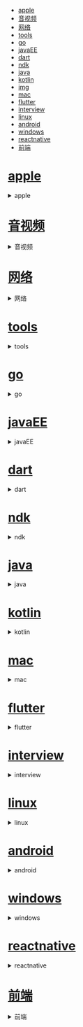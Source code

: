 - [apple](#apple)
- [音视频](#音视频)
- [网络](#网络)
- [tools](#tools)
- [go](#go)
- [javaEE](#javaEE)
- [dart](#dart)
- [ndk](#ndk)
- [java](#java)
- [kotlin](#kotlin)
- [img](#img)
- [mac](#mac)
- [flutter](#flutter)
- [interview](#interview)
- [linux](#linux)
- [android](#android)
- [windows](#windows)
- [reactnative](#reactnative)
- [前端](#前端)

# [apple](./apple)

<details>
<summary>apple</summary>


- [vpn](./apple/vpn.md)
- [静态库](./apple/静态库.md)
- [本地库签名问题](./apple/本地库签名问题.md)
- [编译问题](./apple/编译问题.md)
- [图片压缩高斯模糊](./apple/图片压缩高斯模糊.md)
- [archive产物变成了otherItems](./apple/archive产物变成了otherItems.md)

## [apple/mac](./apple/mac)

<details>
<summary>apple/mac</summary>


- [获取屏幕截图和窗口缩略图](./apple/mac/获取屏幕截图和窗口缩略图.md)
- [SMJobBless使用](./apple/mac/SMJobBless使用.md)
- [mac提权方案研究](./apple/mac/mac提权方案研究.md)
- [开启多进程并获取进程id](./apple/mac/开启多进程并获取进程id.md)
- [macos内录功能实现](./apple/mac/macos%20内录功能实现.md)
- [屏幕使用时长统计](./apple/mac/屏幕使用时长统计.md)

</details>

</details>

# [音视频](./音视频)

<details>
<summary>音视频</summary>


- [macos同声传译](./音视频/macos%20同声传译.md)

</details>

# [网络](./网络)

<details>
<summary>网络</summary>


- [vpn开发总结](./网络/vpn开发总结.md)
- [dns](./网络/dns.md)
- [代理和VPN的区别](./网络/代理和VPN的区别.md)

</details>

# [tools](./tools)

<details>
<summary>tools</summary>


- [kibana查询](./tools/kibana查询.md)
- [git使用笔记](./tools/git使用笔记.md)
- [MarkDown指南](./tools/MarkDown指南.md)
- [shell脚本](./tools/shell脚本.md)
- [maven](./tools/maven.md)
- [window](./tools/window.md)
- [githubmarkdown语法](./tools/github%20markdown语法.md)

## [tools/plugins](./tools/plugins)

<details>
<summary>tools/plugins</summary>


- [vscode-快捷键](./tools/plugins/vscode-快捷键.md)
- [vscode](./tools/plugins/vscode.md)

</details>

</details>

# [go](./go)

<details>
<summary>go</summary>


- [mac签名问题](./go/mac签名问题.md)
- [go编译多平台可执行文件](./go/go编译多平台可执行文件.md)

</details>

# [javaEE](./javaEE)

<details>
<summary>javaEE</summary>


- [[Spring]（一）概述](./javaEE/[Spring]（一）概述.md)
- [[Spring]（二）未名](./javaEE/[Spring]（二）未名.md)
- [[Spring]自定义配置文件](./javaEE/[Spring]自定义配置文件.md)
- [[javaEE之旅]JSP的基本语法](./javaEE/[javaEE之旅]JSP的基本语法.md)
- [[Spring]学习路线](./javaEE/[Spring]学习路线.md)
- [[javaEE之旅]从servlet开始](./javaEE/[javaEE之旅]从servlet开始.md)
- [[Spring]Bean装配](./javaEE/[Spring]Bean%20装配.md)

</details>

# [dart](./dart)

<details>
<summary>dart</summary>


- [dart类](./dart/dart类.md)
- [dart语法2](./dart/dart语法2.md)
- [dart基本语法](./dart/dart基本语法.md)
- [转json](./dart/转json.md)

</details>

# [ndk](./ndk)

<details>
<summary>ndk</summary>


- [jni内存泄露](./ndk/jni%20内存泄露.md)

</details>

# [java](./java)

<details>
<summary>java</summary>


- [enum](./java/enum.md)

## [java/dataStructure](./java/dataStructure)

<details>
<summary>java/dataStructure</summary>


- [Map遍历](./java/dataStructure/Map%20遍历.md)
- [json](./java/dataStructure/json.md)
- [HashMap](./java/dataStructure/HashMap.md)
- [TreeMap](./java/dataStructure/TreeMap.md)

</details>

## [java/thread](./java/thread)

<details>
<summary>java/thread</summary>


- [thread常用方法](./java/thread/thread常用方法.md)
- [线程同步](./java/thread/线程同步.md)

</details>

</details>

# [kotlin](./kotlin)

<details>
<summary>kotlin</summary>


- [协程](./kotlin/协程.md)
- [基础4_lambda和高阶函数](./kotlin/基础4_lambda和高阶函数.md)
- [基础2_语法](./kotlin/基础2_语法.md)
- [问题集](./kotlin/问题集.md)
- [静态类、方法](./kotlin/静态类、方法.md)
- [基础3_类与继承](./kotlin/基础3_类与继承.md)
- [kotlin和java的区别](./kotlin/kotlin和java的区别.md)
- [坑](./kotlin/坑.md)
- [基础4_集合](./kotlin/基础4_集合.md)
- [基础1_newInstance](./kotlin/基础1_newInstance.md)
- [kotlin的回调监听](./kotlin/kotlin的回调监听.md)

</details>

# [mac](./mac)

<details>
<summary>mac</summary>


- [mac使用](./mac/mac使用.md)
- [mac命令行](./mac/mac命令行.md)

</details>

# [flutter](./flutter)

<details>
<summary>flutter</summary>


- [多实例实践及一些想法](./flutter/多实例实践及一些想法.md)
- [异步](./flutter/异步.md)
- [编译](./flutter/编译.md)
- [视图树](./flutter/视图树.md)
- [优化](./flutter/优化.md)
- [bloc](./flutter/bloc.md)
- [状态管理](./flutter/状态管理.md)
- [安装等](./flutter/安装等.md)
- [在vscode中调试](./flutter/在vscode中调试.md)

## [flutter/桌面端](./flutter/桌面端)

<details>
<summary>flutter/桌面端</summary>


- [右键事件](./flutter/桌面端/右键事件.md)
- [windows打包](./flutter/桌面端/windows打包.md)
- [原生输入事件研究](./flutter/桌面端/原生输入事件研究.md)
- [mac脚本一键打包](./flutter/桌面端/mac脚本一键打包.md)
- [中文输入法输入异常问题](./flutter/桌面端/中文输入法输入异常问题.md)
- [mac打包流程](./flutter/桌面端/mac打包流程.md)
- [监控鼠标](./flutter/桌面端/监控鼠标.md)
- [复制粘贴功能开发](./flutter/桌面端/复制粘贴功能开发.md)
- [窗口大小问题](./flutter/桌面端/窗口大小问题.md)

</details>

## [flutter/原理](./flutter/原理)

<details>
<summary>flutter/原理</summary>


- [Container宽高失效问题](./flutter/原理/Container宽高失效问题.md)

</details>

## [flutter/原生中使用](./flutter/原生中使用)

<details>
<summary>flutter/原生中使用</summary>


- [Flutterboots](./flutter/原生中使用/Flutterboots.md)
- [混编交互](./flutter/原生中使用/混编交互.md)
- [原生调试](./flutter/原生中使用/原生调试.md)
- [合并aar](./flutter/原生中使用/合并aar.md)
- [基本使用](./flutter/原生中使用/基本使用.md)
- [fluttter_boost](./flutter/原生中使用/fluttter_boost.md)
- [一些坑](./flutter/原生中使用/一些坑.md)
- [适配Androidarmeabi](./flutter/原生中使用/适配Android%20armeabi.md)
- [flutter_boost_2](./flutter/原生中使用/flutter_boost_2.md)

</details>

## [flutter/widgets](./flutter/widgets)

<details>
<summary>flutter/widgets</summary>


- [ScrollView](./flutter/widgets/ScrollView.md)
- [选择框](./flutter/widgets/选择框.md)
- [button](./flutter/widgets/button.md)
- [image](./flutter/widgets/image.md)
- [文本处理](./flutter/widgets/文本处理.md)
- [输入框](./flutter/widgets/输入框.md)
- [show_hide](./flutter/widgets/show_hide.md)
- [appBar](./flutter/widgets/appBar.md)
- [一些奇怪的问题](./flutter/widgets/一些奇怪的问题.md)
- [线性布局](./flutter/widgets/线性布局.md)
- [tabBar](./flutter/widgets/tabBar.md)
- [一些技巧](./flutter/widgets/一些技巧.md)
- [增加遮罩或蒙层](./flutter/widgets/增加遮罩或蒙层.md)
- [ListView](./flutter/widgets/ListView.md)

</details>

</details>

# [interview](./interview)

<details>
<summary>interview</summary>


- [kotlin](./interview/kotlin.md)
- [java_深入](./interview/java_深入.md)
- [网络](./interview/网络.md)
- [gradle](./interview/gradle.md)
- [线程](./interview/线程.md)
- [数据结构](./interview/数据结构.md)
- [java_基础](./interview/java_基础.md)
- [Android_源码](./interview/Android_源码.md)
- [开发工具使用](./interview/开发工具使用.md)
- [react](./interview/react.md)
- [算法](./interview/算法.md)
- [android_1](./interview/android_1.md)

</details>

# [linux](./linux)

<details>
<summary>linux</summary>


- [Linux笔记](./linux/Linux%20笔记.md)
- [压缩解压](./linux/压缩解压.md)
- [安装VSCode](./linux/安装VSCode.md)

</details>

# [android](./android)

<details>
<summary>android</summary>


- [retrofitbody方式上传数据](./android/retrofit%20body方式上传数据.md)
- [NDK中使用第三方so](./android/NDK中使用第三方so.md)
- [组件化](./android/组件化.md)
- [adb命令收集](./android/adb%20命令收集.md)
- [activity的启动模式](./android/activity的启动模式.md)
- [Dagger2学习笔记](./android/Dagger2%20学习笔记.md)
- [[Android优化]内存优化](./android/[Android优化]内存优化.md)
- [你知道你的bitmap占多大么](./android/你知道你的bitmap占多大么.md)
- [[AndroidIPC]AIDL的使用](./android/[Android%20IPC]%20AIDL%20的使用.md)
- [[Java]反射](./android/[Java]反射.md)
- [蓝牙分析](./android/蓝牙分析.md)
- [MVVM-MVP](./android/MVVM-MVP.md)
- [fitsSystemWindows引起的问题](./android/fitsSystemWindows引起的问题.md)
- [软键盘](./android/软键盘.md)
- [关于Fragment的使用](./android/关于Fragment的使用.md)
- [RXJava操作符笔记](./android/RXJava操作符笔记.md)

## [android/构建](./android/构建)

<details>
<summary>android/构建</summary>


- [分包问题](./android/构建/分包问题.md)
- [tagSDKVersion升级到26](./android/构建/tagSDKVersion升级到26.md)
- [Gradle配置相关](./android/构建/Gradle%20配置相关.md)
- [Gradle构建过程中遇到的问题](./android/构建/Gradle%20构建过程中遇到的问题.md)
- [Jenkins+gradle持续集成](./android/构建/Jenkins%20+%20gradle%20持续集成.md)
- [Gradle自动化](./android/构建/Gradle%20自动化.md)
- [aar重新打包](./android/构建/aar%20重新打包.md)
- [问题汇总](./android/构建/问题汇总.md)

</details>

## [android/踩坑](./android/踩坑)

<details>
<summary>android/踩坑</summary>


- [切换权限导致应用重启](./android/踩坑/切换权限导致应用重启.md)
- [NestedScrollView](./android/踩坑/NestedScrollView.md)
- [一起作业首页因OOM导致的webview崩溃问题](./android/踩坑/一起作业首页因OOM导致的webview崩溃问题.md)
- [分享相关](./android/踩坑/分享相关.md)
- [GradientDrawable](./android/踩坑/GradientDrawable.md)
- [Fragmentalreadyadded](./android/踩坑/Fragment%20already%20added.md)
- [Glide在viewPager中使用](./android/踩坑/Glide%20在%20viewPager%20中使用.md)
- [intent相关](./android/踩坑/intent相关.md)
- [升级AndroidX](./android/踩坑/升级%20AndroidX.md)

</details>

## [android/源码](./android/源码)

<details>
<summary>android/源码</summary>


- [window的添加过程](./android/源码/window%20的添加过程.md)
- [fragment](./android/源码/fragment.md)
- [window的一些理解](./android/源码/window%20的一些理解.md)
- [Handler](./android/源码/Handler.md)
- [window的删除和更新](./android/源码/window%20的删除和更新.md)
- [View_requestLayout](./android/源码/View_requestLayout.md)

</details>

## [android/自定义view](./android/自定义view)

<details>
<summary>android/自定义view</summary>


- [贝塞尔曲线](./android/自定义view/贝塞尔曲线.md)
- [paint](./android/自定义view/paint.md)

</details>

## [android/webview](./android/webview)

<details>
<summary>android/webview</summary>


- [scrollView嵌套webView](./android/webview/scrollView嵌套webView.md)
- [插件化中找不到资源](./android/webview/插件化中找不到资源.md)
- [交互](./android/webview/交互.md)
- [监控Html加载过程](./android/webview/监控Html加载过程.md)
- [跨域问题](./android/webview/跨域问题.md)
- [一些技术](./android/webview/一些技术.md)
- [回调js](./android/webview/回调js.md)

</details>

## [android/适配](./android/适配)

<details>
<summary>android/适配</summary>


- [获取屏幕高度](./android/适配/获取屏幕高度.md)
- [机型](./android/适配/机型.md)
- [刘海屏](./android/适配/刘海屏.md)

</details>

## [android/控件布局](./android/控件布局)

<details>
<summary>android/控件布局</summary>


- [动态检测布局是否被覆盖](./android/控件布局/动态检测布局是否被覆盖.md)
- [toolbar](./android/控件布局/toolbar.md)
- [textview局部点击并弹出pop](./android/控件布局/textview局部点击并弹出pop.md)
- [statusBar](./android/控件布局/statusBar.md)
- [drawable](./android/控件布局/drawable.md)

</details>

## [android/性能](./android/性能)

<details>
<summary>android/性能</summary>


- [LeakCanary源码分析](./android/性能/LeakCanary源码分析.md)
- [OOM](./android/性能/OOM.md)
- [内存泄漏](./android/性能/内存泄漏.md)
- [methodmap文件分析](./android/性能/methodmap文件分析.md)
- [matrix](./android/性能/matrix.md)
- [孩子学情页优化](./android/性能/孩子学情页优化.md)

</details>

## [android/音频](./android/音频)

<details>
<summary>android/音频</summary>


- [lrc歌词](./android/音频/lrc%20歌词.md)
- [lrcView](./android/音频/lrcView.md)

</details>

## [android/open source](./android/open%20source)

<details>
<summary>android/open source</summary>


- [zxing](./android/open%20source/zxing.md)

- [android/open source/atouter](./android/open%20source/atouter)
  - [arouter跳转源码分析](./android/open%20source/atouter/arouter跳转源码分析.md)
  - [arouter服务](./android/open%20source/atouter/arouter服务.md)
  - [arouter跳转2](./android/open%20source/atouter/arouter跳转2.md)
  - [arouter初始化](./android/open%20source/atouter/arouter初始化.md)
  - [ARouter—使用](./android/open%20source/atouter/ARouter—使用.md)

</details>

## [android/jetpack](./android/jetpack)

<details>
<summary>android/jetpack</summary>


- [dataBinding](./android/jetpack/dataBinding.md)

</details>

## [android/list](./android/list)

<details>
<summary>android/list</summary>


- [recycleryView优化](./android/list/recycleryView优化.md)
- [优化](./android/list/优化.md)

</details>

## [android/插件化](./android/插件化)

<details>
<summary>android/插件化</summary>


- [问题](./android/插件化/问题.md)
- [[插件化]一](./android/插件化/[插件化]一.md)
- [插件化中加载宿主的so](./android/插件化/插件化中加载宿主的so.md)
- [[插件化]基础知识(1)Binder](./android/插件化/[插件化]基础知识(1)%20Binder.md)

</details>

## [android/功能](./android/功能)

<details>
<summary>android/功能</summary>


- [换肤功能实现](./android/功能/换肤功能实现.md)
- [防qq好友列表吸顶实现方式](./android/功能/防qq好友列表吸顶实现方式.md)
- [沉浸式状态栏](./android/功能/沉浸式状态栏.md)
- [闹钟](./android/功能/闹钟.md)

</details>

## [android/热修复](./android/热修复)

<details>
<summary>android/热修复</summary>


- [Tinker集成](./android/热修复/Tinker集成.md)

</details>

</details>

# [windows](./windows)

<details>
<summary>windows</summary>


- [静默屏幕截图开发](./windows/静默屏幕截图开发.md)
- [管理员权限](./windows/管理员权限.md)
- [获取窗口缩略图](./windows/获取窗口缩略图.md)

</details>

# [reactnative](./reactnative)

<details>
<summary>reactnative</summary>


- [react-native踩坑记录](./reactnative/react-native%20踩坑记录.md)
- [我的认识](./reactnative/我的认识.md)

</details>

# [前端](./前端)

<details>
<summary>前端</summary>


- [localStorage、sessionStorege、cookie](./前端/localStorage、sessionStorege、cookie.md)
- [学习资料整理](./前端/学习资料整理.md)
- [收集](./前端/收集.md)
- [net](./前端/net.md)

## [前端/page](./前端/page)

<details>
<summary>前端/page</summary>


- [页面滑动](./前端/page/页面滑动.md)

</details>

## [前端/optimize](./前端/optimize)

<details>
<summary>前端/optimize</summary>


- [window.performance分析html加载](./前端/optimize/window.performance分析html加载.md)

</details>

## [前端/input](./前端/input)

<details>
<summary>前端/input</summary>


- [文件选择](./前端/input/文件选择.md)

</details>

## [前端/技巧](./前端/技巧)

<details>
<summary>前端/技巧</summary>


- [微信公众号开发本地调试](./前端/技巧/微信公众号开发本地调试.md)

</details>

## [前端/img](./前端/img)

<details>
<summary>前端/img</summary>


- [缩放](./前端/img/缩放.md)

</details>

## [前端/components](./前端/components)

<details>
<summary>前端/components</summary>



- [前端/components/antd](./前端/components/antd)
  - [input](./前端/components/antd/input.md)
  - [upload](./前端/components/antd/upload.md)

</details>

## [前端/text](./前端/text)

<details>
<summary>前端/text</summary>


- [文本类](./前端/text/文本类.md)

</details>

## [前端/node](./前端/node)

<details>
<summary>前端/node</summary>


- [npm错误](./前端/node/npm%20错误.md)

</details>

## [前端/react](./前端/react)

<details>
<summary>前端/react</summary>


- [react页面跳转问题](./前端/react/react页面跳转问题.md)
- [问题集](./前端/react/问题集.md)
- [react的js基础](./前端/react/react的js基础.md)
- [js遍历数组](./前端/react/js遍历数组.md)
- [使用动态路由优化加载速度](./前端/react/使用动态路由优化加载速度.md)
- [踩坑记录](./前端/react/踩坑记录.md)

